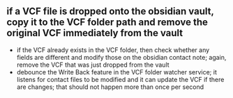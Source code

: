 ## if a VCF file is dropped onto the obsidian vault, copy it to the VCF folder path and remove the original VCF immediately from the vault

- if the VCF already exists in the VCF folder, then check whether any fields are different and modify those on the obsidian contact note; again, remove the VCF that was just dropped from the vault
- debounce the Write Back feature in the VCF folder watcher service; it listens for contact files to be modified and it can update the VCF if there are changes; that should not happen more than once per second
